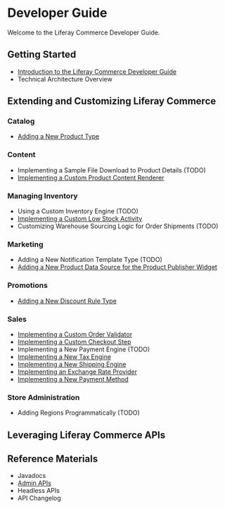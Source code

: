 # Developer Guide

Welcome to the Liferay Commerce Developer Guide.

## Getting Started

* [Introduction to the Liferay Commerce Developer Guide](./introduction/introduction-to-the-liferay-commerce-developer-guide.md)
* Technical Architecture Overview

## Extending and Customizing Liferay Commerce

### Catalog

* [Adding a New Product Type](./tutorial/adding-a-new-product-type.md)

### Content

* Implementing a Sample File Download to Product Details (TODO)
* [Implementing a Custom Product Content Renderer](./tutorial/implementing-a-custom-product-content-renderer.md)

### Managing Inventory

* Using a Custom Inventory Engine (TODO)
* [Implementing a Custom Low Stock Activity](./tutorial/implementing-a-custom-low-stock-activity.md)
* Customizing Warehouse Sourcing Logic for Order Shipments (TODO)

### Marketing

* Adding a New Notification Template Type (TODO)
* [Adding a New Product Data Source for the Product Publisher Widget](./tutorial/adding-a-new-product-data-source-for-the-product-publisher-widget.md)

### Promotions

* [Adding a New Discount Rule Type](./tutorial/adding-a-new-discount-rule-type.md)

### Sales

* [Implementing a Custom Order Validator](./tutorial/implementing-a-custom-order-validator.md)
* [Implementing a Custom Checkout Step](./tutorial/implementing-a-custom-checkout-step.md)
* Implementing a New Payment Engine (TODO)
* [Implementing a New Tax Engine](./tutorial/implementing-a-new-tax-engine.md)
* [Implementing a New Shipping Engine](./tutorial/implementing-a-new-shipping-engine.md)
* [Implementing an Exchange Rate Provider](./tutorial/implementing-an-exchange-rate-provider.md)
* [Implementing a New Payment Method](./tutorial/implementing-a-new-payment-method.md)

### Store Administration

* Adding Regions Programmatically (TODO)

## Leveraging Liferay Commerce APIs

## Reference Materials

* Javadocs
* [Admin APIs](https://app.swaggerhub.com/search?owner=liferayinc&query=%20commerce)
* Headless APIs
* API Changelog
